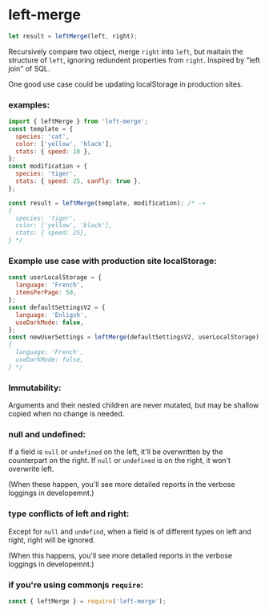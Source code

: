# left-merge

```js
let result = leftMerge(left, right);
```

Recursively compare two object, merge `right` into `left`, but maitain the structure of `left`, ignoring redundent properties from `right`. Inspired by "left join" of SQL.

One good use case could be updating localStorage in production sites.

### examples:

```js
import { leftMerge } from 'left-merge';
const template = {
  species: 'cat',
  color: ['yellow', 'black'],
  stats: { speed: 10 },
};
const modification = {
  species: 'tiger',
  stats: { speed: 25, canFly: true },
};

const result = leftMerge(template, modification); /* ->
{
  species: 'tiger',
  color: ['yellow', 'black'],
  stats: { speed: 25},
} */
```

### Example use case with production site localStorage:

```js
const userLocalStorage = {
  language: 'French',
  itemsPerPage: 50,
};
const defaultSettingsV2 = {
  language: 'Enligsh',
  useDarkMode: false,
};
const newUserSettings = leftMerge(defaultSettingsV2, userLocalStorage); /* ->
{
  language: 'French',
  useDarkMode: false,
} */
```

### Immutability:

Arguments and their nested children are never mutated, but may be shallow copied when no change is needed.

### null and undefined:

If a field is `null` or `undefined` on the left, it'll be overwritten by the counterpart on the right. If `null` or `undefined` is on the right, it won't overwrite left.

(When these happen, you'll see more detailed reports in the verbose loggings in developemnt.)

### type conflicts of left and right:

Except for `null` and `undefind`, when a field is of different types on left and right, right will be ignored.

(When this happens, you'll see more detailed reports in the verbose loggings in developemnt.)

### if you're using commonjs `require`:

```js
const { leftMerge } = require('left-merge');
```
